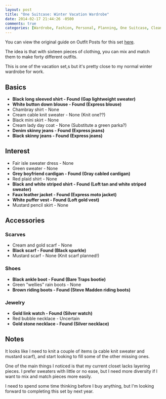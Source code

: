 ```yaml
---
layout: post
title: "One Suitcase: Winter Vacation Wardrobe"
date: 2014-02-17 21:44:26 -0500
comments: true
categories: [Wardrobe, Fashion, Personal, Planning, One Suitcase, Cleanout, Winter]
---
```


You can view the original guide on Outfit Posts for this set [here](http://www.outfitposts.com/2013/02/one-suitcase-winter-vacation-capsule.html).

The idea is that with sixteen pieces of clothing, you can mix and match them to make forty 
different outfits.

This is one of the vacation set,s but it's pretty close to my normal winter
wardrobe for work.

## Basics
- **Black long sleeved shirt - Found (Gap lightweight sweater)**
- **White button down blouse - Found (Express blouse)**
- Chambray shirt - None
- Cream cable knit sweater - None (Knit one??)
- Black mini skirt - None
- Cream lady day coat - None (Substitute a green parka?)
- **Denim skinny jeans - Found (Express jeans)**
- **Black skinny jeans - Found (Express jeans)**

## Interest
- Fair isle sweater dress - None
- Green sweater - None
- **Grey boyfriend cardigan - Found (Gray cabled cardigan)**
- Red plaid shirt - None
- **Black and white striped shirt - Found (Loft tan and white striped sweater)**
- **Faux leather jacket - Found (Express moto jacket)**
- **White puffer vest - Found (Loft gold vest)**
- Mustard pencil skirt - None

## Accessories
### Scarves
- Cream and gold scarf - None
- **Black scarf - Found (Black sparkle)**
- Mustard scarf - None (Knit scarf planned!)

### Shoes
- **Black ankle boot - Found (Bare Traps bootie)**
- Green "wellies" rain boots - None
- **Brown riding boots - Found (Steve Madden riding boots)**

### Jewelry
- **Gold link watch - Found (Silver watch)**
- Red bubble necklace - Uncertain
- **Gold stone necklace - Found (Silver necklace)**

## Notes
It looks like I need to knit a couple of items (a cable knit sweater and mustard scarf), and
start looking to fill some of the other missing ones.

One of the main things I noticed is that my current closet lacks layering pieces.  I prefer
sweaters with little or no ease, but I need more diversity if I want to mix and match pieces
more easily.

I need to spend some time thinking before I buy anything, but I'm looking forward to completing
this set by next year.
